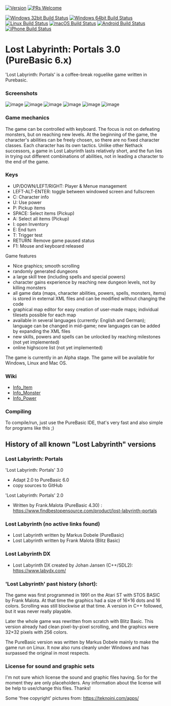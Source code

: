 [![Version](https://img.shields.io/badge/3.0.alpha1-brightgreen.svg)](https://github.com/aismann/Lost-Labyrinth-Portals/pulls)
[![PRs Welcome](https://img.shields.io/badge/PRs-welcome-blue.svg)](https://github.com/aismann/Lost-Labyrinth-Portals/pulls)

[![Windows 32bit Build Status](https://img.shields.io/badge/Windows32-passed-green.svg)](https://github.com/aismann/Lost-Labyrinth-Portals/pulls)
[![Windows 64bit Build Status](https://img.shields.io/badge/Windows64-passed-green.svg)](https://github.com/aismann/Lost-Labyrinth-Portals/pulls)
[![Linux Build Status](https://img.shields.io/badge/Linux-untested-orange.svg)](https://github.com/aismann/Lost-Labyrinth-Portals/pulls)
[![macOS Build Status](https://img.shields.io/badge/macOS-untested-orange.svg)](https://github.com/aismann/Lost-Labyrinth-Portals/pulls)
[![Android Build Status](https://img.shields.io/badge/Android-unsupported-red.svg)](https://github.com/aismann/Lost-Labyrinth-Portals/pulls)
[![iPhone Build Status](https://img.shields.io/badge/iPhone-unsupported-red.svg)](https://github.com/aismann/Lost-Labyrinth-Portals/pulls)

# Lost Labyrinth: Portals 3.0 (PureBasic 6.x)
'Lost Labyrinth: Portals' is a coffee-break roguelike game written in Purebasic.

### Screenshots
![image](https://github.com/aismann/Lost-Labyrinth-Portals/assets/8652787/405f2280-c67d-474a-8eb3-e7724b7a78a5)
![image](https://github.com/aismann/Lost-Labyrinth-Portals/assets/8652787/16b45721-0636-451d-852e-f86f87453f10)
![image](https://github.com/aismann/Lost-Labyrinth-Portals/assets/8652787/45dbee40-87d4-433c-b69f-9e3f69ca5563)
![image](https://github.com/aismann/Lost-Labyrinth-Portals/assets/8652787/d687ec13-ae16-431f-a400-be82d94574b2)
![image](https://github.com/aismann/Lost-Labyrinth-Portals/assets/8652787/78ad1b8b-052b-4a24-8ea8-f7181ddda497)
![image](https://github.com/aismann/Lost-Labyrinth-Portals/assets/8652787/d5b49811-97f2-476d-8409-879a7467901d)

### Game mechanics
The game can be controlled with keyboard. The focus is not on defeating monsters, but on reaching new levels. 
At the beginning of the game, the character's abilities can be freely chosen, so there are no fixed character classes. 
Each character has its own tactics. Unlike other Nethack successors, a game in Lost Labyrinth lasts relatively short, and the fun lies in trying out different combinations of abilities, not in leading a character to the end of the game.

### Keys
- UP/DOWN/LEFT/RIGHT: Player & Menue management
- LEFT-ALT-ENTER: toggle between windowed screen and fullscreen
- C: Character info
- U: Use power
- P: Pickup items 
- SPACE: Select items (Pickup)
- A: Select all items (Pickup)
- I: open Inventory
- E: End turn
- T: Trigger test
- RETURN: Remove game paused status
- F1: Mouse and keyboard released

Game features
* Nice graphics; smooth scrolling 
* randomly generated dungeons 
* a large skill tree (including spells and special powers) 
* character gains experience by reaching new dungeon levels, not by killing monsters 
* all game data (maps, character abilities, powers, spells, monsters, items) is stored in external XML files and can be modified without changing the code 
* graphical map editor for easy creation of user-made maps; individual tilesets possible for each map 
* available in several languages (currently: English and German); language can be changed in mid-game; new languages can be added by expanding the XML files 
* new skills, powers and spells can be unlocked by reaching milestones (not yet implemented) 
* online highscore list (not yet implemented)

The game is currently in an Alpha stage. 
The game will be available for Windows, Linux and Mac OS.

### Wiki
- [Info_Item](https://github.com/aismann/Lost-Labyrinth-Portals/blob/main/wiki/Info_Item.html)
- [Info_Monster](https://github.com/aismann/Lost-Labyrinth-Portals/blob/main/wiki/Info_Monster.html)
- [Info_Power](https://github.com/aismann/Lost-Labyrinth-Portals/blob/main/wiki/Info_Power.html)


### Compiling
To compile/run, just use the PureBasic IDE, that's very fast and also simple for programs like this ;)


## History of all known "Lost Labyrinth" versions

### Lost Labyrinth: Portals 
'Lost Labyrinth: Portals' 3.0
- Adapt 2.0 to PureBasic 6.0
- copy sources to GitHub

'Lost Labyrinth: Portals' 2.0 
- Written by Frank.Malota (PureBasic 4.30) : https://www.findbestopensource.com/product/lost-labyrinth-portals

### Lost Labyrinth (no active links found)
* Lost Labyrinth written by Markus Dobele (PureBasic)
* Lost Labyrinth written by Frank Malota (Blitz Basic)

### Lost Labyrinth DX 
- Lost Labyrinth DX created by Johan Jansen (C++/SDL2): https://www.labydx.com/

### 'Lost Labyrinth' past history (short):
The game was first programmed in 1991 on the Atari ST with STOS BASIC by Frank Malota. At that time the graphics had a size of 16×16 dots and 16 colors. Scrolling was still blockwise at that time. A version in C++ followed, but it was never really playable. 

Later the whole game was rewritten from scratch with Blitz Basic. This version already had clean pixel-by-pixel scrolling, and the graphics were 32×32 pixels with 256 colors.

The PureBasic version was written by Markus Dobele mainly to make the game run on Linux. It now also runs cleanly under Windows and has surpassed the original in most respects.

### License for sound and graphic sets
I'm not sure which license the sound and graphic files having.
So for the moment they are only placeholders.
Any information about the license will be help to use/change this files.
Thanks!

Some 'free copyright' pictures from:
https://teknoini.com/apps/
